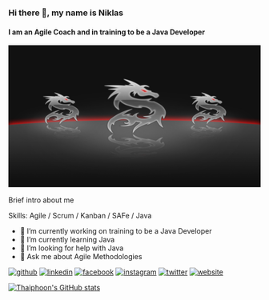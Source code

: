 ### Hi there 👋, my name is Niklas
#### I am an Agile Coach and in training to be a Java Developer
![I am an Agile Coach and in training to be a Java Developer](crystal-dragon-1920x1080_multi.jpg)

Brief intro about me

Skills: Agile / Scrum / Kanban / SAFe / Java

- 🔭 I’m currently working on training to be a Java Developer 
- 🌱 I’m currently learning Java 
- 🤔 I’m looking for help with Java 
- 💬 Ask me about Agile Methodologies 


[<img src='https://cdn.jsdelivr.net/npm/simple-icons@3.0.1/icons/github.svg' alt='github' height='40'>](https://github.com/thaiphoon)  [<img src='https://cdn.jsdelivr.net/npm/simple-icons@3.0.1/icons/linkedin.svg' alt='linkedin' height='40'>](https://www.linkedin.com/in/niklasholmstrom/)  [<img src='https://cdn.jsdelivr.net/npm/simple-icons@3.0.1/icons/facebook.svg' alt='facebook' height='40'>](https://www.facebook.com/niklasholmstrom)  [<img src='https://cdn.jsdelivr.net/npm/simple-icons@3.0.1/icons/instagram.svg' alt='instagram' height='40'>](https://www.instagram.com/niklasholmstrom.se/)  [<img src='https://cdn.jsdelivr.net/npm/simple-icons@3.0.1/icons/twitter.svg' alt='twitter' height='40'>](https://twitter.com/thaiphoon)  [<img src='https://cdn.jsdelivr.net/npm/simple-icons@3.0.1/icons/icloud.svg' alt='website' height='40'>](https://www.niklasholmstrom.se)  

[![Thaiphoon's GitHub stats](https://github-readme-stats.vercel.app/api?username=thaiphoon)](https://github.com/anuraghazra/github-readme-stats)
